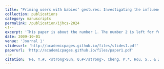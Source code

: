 ```yaml
---
title: "Priming users with babies’ gestures: Investigating the influences of priming with different development origin of image schemas in gesture elicitation study"
collection: publications
category: manuscripts
permalink: /publication/ijhcs-2024
<!--
excerpt: 'This paper is about the number 1. The number 2 is left for future work.'
date: 2009-10-01
venue: 'Journal 1'
slidesurl: 'http://academicpages.github.io/files/slides1.pdf'
paperurl: 'http://academicpages.github.io/files/paper1.pdf'
-->
citation: 'He, Y.#, <strong>Sun, Q.#</strong>, Cheng, P.*, Hou, S., & Zhou, L. (2024). Priming users with babies’ gestures: Investigating the influences of priming with different development origin of image schemas in gesture elicitation study. <I>International Journal of Human-Computer Studies</I>, 189, 103288. [[Paper]]https://doi.org/10.1016/j.ijhcs.2024.103288'
---
```



